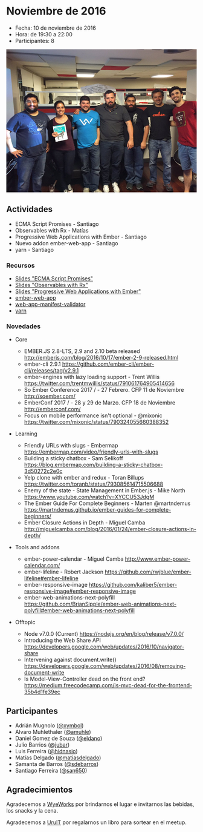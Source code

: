 # Noviembre de 2016

* Fecha: 10 de noviembre de 2016
* Hora: de 19:30 a 22:00
* Participantes: 8

![ganadora sorteo](./photo.jpg)

## Actividades

* ECMA Script Promises - Santiago
* Observables with Rx - Matías
* Progressive Web Applications with Ember - Santiago
* Nuevo addon ember-web-app - Santiago
* yarn - Santiago

### Recursos

* [Slides "ECMA Script Promises"](http://files.meetup.com/12641372/promises%20-%20walkthrough.pdf)
* [Slides "Observables with Rx"](http://files.meetup.com/12641372/Observables%20-%20Rx.pdf)
* [Slides "Progressive Web Applications with Ember"](http://files.meetup.com/12641372/Progressive%20Web%20Application%20with%20Ember.pdf)
* [ember-web-app](https://github.com/san650/ember-web-app)
* [web-app-manifest-validator](https://github.com/san650/web-app-manifest-validator)
* [yarn](https://yarnpkg.com/)

### Novedades

* Core
  * EMBER.JS 2.8-LTS, 2.9 and 2.10 beta released
    http://emberjs.com/blog/2016/10/17/ember-2-9-released.html
  * ember-cli 2.9.1
    https://github.com/ember-cli/ember-cli/releases/tag/v2.9.1
  * ember-engines with lazy loading support - Trent Willis
    https://twitter.com/trentmwillis/status/791061764905414656
  * So Ember Conference 2017 / - 27 Febrero. CFP 11 de Noviembre
    http://soember.com/
  * EmberConf 2017 / - 28 y 29 de Marzo. CFP 18 de Noviembre
    http://emberconf.com/
  * Focus on mobile performance isn't optional - @mixonic
    https://twitter.com/mixonic/status/790324055660388352

* Learning
  * Friendly URLs with slugs - Embermap
    https://embermap.com/video/friendly-urls-with-slugs
  * Building a sticky chatbox - Sam Selikoff
    https://blog.embermap.com/building-a-sticky-chatbox-3d50272c2e0c
  * Yelp clone with ember and redux - Toran Billups
    https://twitter.com/toranb/status/793085614715506688
  * Enemy of the state - State Management in Ember.js - Mike North
    https://www.youtube.com/watch?v=XYCCU53JdgM
  * The Ember Guide For Complete Beginners - Marten @martndemus
    https://martndemus.github.io/ember-guides-for-complete-beginners/
  * Ember Closure Actions in Depth - Miguel Camba
    http://miguelcamba.com/blog/2016/01/24/ember-closure-actions-in-depth/

* Tools and addons
  * ember-power-calendar - Miguel Camba
    http://www.ember-power-calendar.com/
  * ember-lifeline - Robert Jackson
    https://github.com/rwjblue/ember-lifeline#ember-lifeline
  * ember-responsive-image
    https://github.com/kaliber5/ember-responsive-image#ember-responsive-image
  * ember-web-animations-next-polyfill
    https://github.com/BrianSipple/ember-web-animations-next-polyfill#ember-web-animations-next-polyfill

* Offtopic
  * Node v7.0.0 (Current)
    https://nodejs.org/en/blog/release/v7.0.0/
  * Introducing the Web Share API
    https://developers.google.com/web/updates/2016/10/navigator-share
  * Intervening against document.write()
    https://developers.google.com/web/updates/2016/08/removing-document-write
  * Is Model-View-Controller dead on the front end?
    https://medium.freecodecamp.com/is-mvc-dead-for-the-frontend-35b4d1fe39ec

## Participantes

* Adrián Mugnolo ([@xymbol](https://github.com/xymbol))
* Alvaro Muhlethaler ([@amuhle](https://github.com/amuhle))
* Daniel Gomez de Souza ([@eldano](https://github.com/eldano))
* Julio Barrios ([@jubar](https://github.com/jubar))
* Luis Ferreira ([@hidnasio](https://github.com/hidnasio))
* Matías Delgado ([@matiasdelgado](https://github.com/matiasdelgado))
* Samanta de Barros ([@sdebarros](https://github.com/sdebarros))
* Santiago Ferreira ([@san650](https://github.com/san650))

## Agradecimientos

Agradecemos a [WyeWorks](https://wyeworks.com/) por brindarnos el lugar e
invitarnos las bebidas, los snacks y la cena.

Agradecemos a [UruIT](https://uruit.com/) por regalarnos un libro para sortear
en el meetup.
